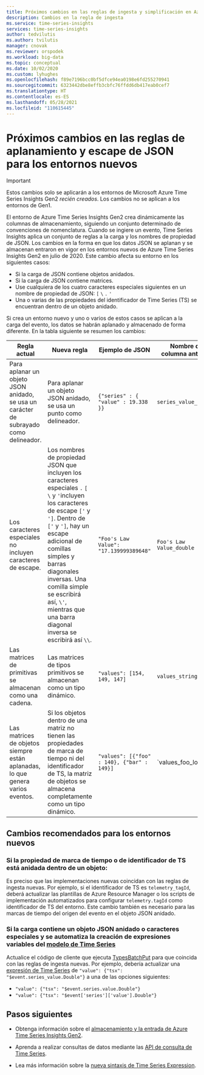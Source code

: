 ```yaml
---
title: Próximos cambios en las reglas de ingesta y simplificación en Azure Time Series Insights Gen2 | Microsoft Docs
description: Cambios en la regla de ingesta
ms.service: time-series-insights
services: time-series-insights
author: tedvilutis
ms.author: tvilutis
manager: cnovak
ms.reviewer: orspodek
ms.workload: big-data
ms.topic: conceptual
ms.date: 10/02/2020
ms.custom: lyhughes
ms.openlocfilehash: f89e7196bcc0bf5dfce94ea0198e6fd255270941
ms.sourcegitcommit: 6323442dbe8effb3cbfc76ffdd6db417eab0cef7
ms.translationtype: HT
ms.contentlocale: es-ES
ms.lasthandoff: 05/28/2021
ms.locfileid: "110615445"
---
```

# <a name="upcoming-changes-to-json-flattening-and-escaping-rules-for-new-environments"></a>Próximos cambios en las reglas de aplanamiento y escape de JSON para los entornos nuevos

> [!IMPORTANT]
> Estos cambios solo se aplicarán a los entornos de Microsoft Azure Time Series Insights Gen2 *recién creados*. Los cambios no se aplican a los entornos de Gen1.

El entorno de Azure Time Series Insights Gen2 crea dinámicamente las columnas de almacenamiento, siguiendo un conjunto determinado de convenciones de nomenclatura. Cuando se ingiere un evento, Time Series Insights aplica un conjunto de reglas a la carga y los nombres de propiedad de JSON. Los cambios en la forma en que los datos JSON se aplanan y se almacenan entraron en vigor en los entornos nuevos de Azure Time Series Insights Gen2 en julio de 2020. Este cambio afecta su entorno en los siguientes casos:

* Si la carga de JSON contiene objetos anidados.
* Si la carga de JSON contiene matrices.
* Use cualquiera de los cuatro caracteres especiales siguientes en un nombre de propiedad de JSON: `[` `\` `.` `'`
* Una o varias de las propiedades del identificador de Time Series (TS) se encuentran dentro de un objeto anidado.

Si crea un entorno nuevo y uno o varios de estos casos se aplican a la carga del evento, los datos se habrán aplanado y almacenado de forma diferente. En la tabla siguiente se resumen los cambios:

| Regla actual | Nueva regla | Ejemplo de JSON | Nombre de columna anterior | Nuevo nombre de columna
|---|---| ---| ---|  ---|
| Para aplanar un objeto JSON anidado, se usa un carácter de subrayado como delineador. |Para aplanar un objeto JSON anidado, se usa un punto como delineador.  | ``{"series" : { "value" : 19.338 }}`` | `series_value_double` |`series.value_double` |
| Los caracteres especiales no incluyen caracteres de escape. | Los nombres de propiedad JSON que incluyen los caracteres especiales `.` `[`   `\` y `'`incluyen los caracteres de escape `['` y `']`. Dentro de `['` y `']`, hay un escape adicional de comillas simples y barras diagonales inversas. Una comilla simple se escribirá así, `\'`, mientras que una barra diagonal inversa se escribirá así `\\`.  | ```"Foo's Law Value": "17.139999389648"``` | `Foo's Law Value_double` | `['Foo\'s Law Value']_double` |
| Las matrices de primitivas se almacenan como una cadena. | Las matrices de tipos primitivos se almacenan como un tipo dinámico.  | `"values": [154, 149, 147]` | `values_string`  | `values_dynamic` |
Las matrices de objetos siempre están aplanadas, lo que genera varios eventos. | Si los objetos dentro de una matriz no tienen las propiedades de marca de tiempo ni del identificador de TS, la matriz de objetos se almacena completamente como un tipo dinámico. | `"values": [{"foo" : 140}, {"bar" : 149}]` | `values_foo_long | values_bar_long` | `values_dynamic` |

## <a name="recommended-changes-for-new-environments"></a>Cambios recomendados para los entornos nuevos

### <a name="if-your-ts-id-andor-timestamp-property-is-nested-within-an-object"></a>Si la propiedad de marca de tiempo o de identificador de TS está anidada dentro de un objeto:

Es preciso que las implementaciones nuevas coincidan con las reglas de ingesta nuevas. Por ejemplo, si el identificador de TS es `telemetry_tagId`, deberá actualizar las plantillas de Azure Resource Manager o los scripts de implementación automatizados para configurar `telemetry.tagId` como identificador de TS del entorno. Este cambio también es necesario para las marcas de tiempo del origen del evento en el objeto JSON anidado.

### <a name="if-your-payload-contains-nested-json-or-special-characters-and-you-automate-authoring-time-series-model-variable-expressions"></a>Si la carga contiene un objeto JSON anidado o caracteres especiales y se automatiza la creación de expresiones variables del [modelo de Time Series](./concepts-model-overview.md)

Actualice el código de cliente que ejecuta [TypesBatchPut](/rest/api/time-series-insights/dataaccessgen2/timeseriestypes/executebatch#typesbatchput) para que coincida con las reglas de ingesta nuevas. Por ejemplo, debería actualizar una [expresión de Time Series](/rest/api/time-series-insights/reference-time-series-expression-syntax) de `"value": {"tsx": "$event.series_value.Double"}` a una de las opciones siguientes:

* `"value": {"tsx": "$event.series.value.Double"}`
* `"value": {"tsx": "$event['series']['value'].Double"}`

## <a name="next-steps"></a>Pasos siguientes

* Obtenga información sobre el [almacenamiento y la entrada de Azure Time Series Insights Gen2](./concepts-ingestion-overview.md).

* Aprenda a realizar consultas de datos mediante las [API de consulta de Time Series](./concepts-query-overview.md).

* Lea más información sobre la [nueva sintaxis de Time Series Expression](/rest/api/time-series-insights/reference-time-series-expression-syntax).